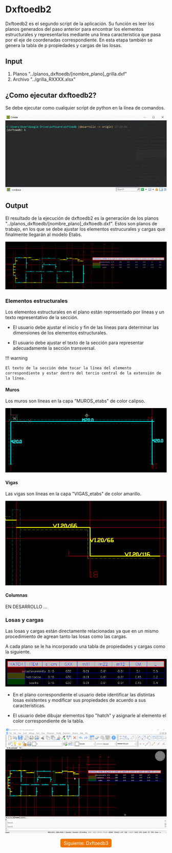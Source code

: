 # Dxftoedb2

Dxftoedb2 es el segundo script de la aplicación. Su función es leer los planos generados del paso anterior para encontrar los elementos estructurales y representarlos mediante una línea caracteristica que pasa por el eje de coordenadas correspondiente. En esta etapa también se genera la tabla de p propiedades y cargas de las losas.

## Input

1. Planos "../planos_dxftoedb/[nombre_plano]\_grilla.dxf"
2. Archivo "../grilla_RXXXX.xlsx"

## ¿Como ejecutar dxftoedb2?

Se debe ejecutar como cualquier script de python en la línea de comandos.

<p align="center">
  <img src="../images/dxftoedb2a.gif" style="max-width:100%;">
</p>

## Output

El resultado de la ejecución de dxftoedb2 es la generación de los planos "../planos_dxftoedb/[nombre_plano]\_dxftoedb.dxf". Estos son planos de trabajo, en los que se debe ajustar los elementos estrucurales y cargas que finalmente llegarán al modelo Etabs.

<p align="center">
  <img src="../images/dxftoedb2a.png" style="max-width:100%;">
</p>

### Elementos estructurales

Los elementos estructurales en el plano están representado por líneas y un texto representativo de la sección.

- El usuario debe ajustar el inicio y fin de las líneas para determinar las dimensiones de los elementos estructurales.

- El usuario debe ajustar el texto de la sección para representar adecuadamente la sección transversal.

!!! warning

    El texto de la sección debe tocar la línea del elemento correspondiente y estar dentro del tercio central de la extensión de la línea.

#### Muros

Los muros son líneas en la capa "MUROS_etabs" de color calipso.

<p align="center">
  <img src="../images/dxftoedb2b.png" style="max-width:100%;">
</p>

#### Vigas

Las vigas son líneas en la capa "VIGAS_etabs" de color amarillo.

<p align="center">
  <img src="../images/dxftoedb2c.png" style="max-width:100%;">
</p>

#### Columnas

EN DESARROLLO ...

### Losas y cargas

Las losas y cargas están directamente relacionadas ya que en un mismo procedimiento de agrean tanto las losas como las cargas.

A cada plano se le ha incorporado una tabla de propiedades y cargas como la siguiente.

<p align="center">
  <img src="../images/dxftoedb2d.png" style="max-width:100%;">
</p>

- En el plano correspondiente el usuario debe identificar las distintas losas existentes y modificar sus propiedades de acuerdo a sus caracteristicas.

- El usuario debe dibujar elementos tipo "hatch" y asignarle al elemento el color correspondiente de la tabla.

<p align="center">
  <img src="../images/dxftoedb2b.gif" style="max-width:100%;">
</p>

<div style="text-align: center;">
  <a href="../dxftoedb3/" style="display: inline-block; background-color: #EF7701; color: white; padding: 5px 10px; text-decoration: none; border-radius: 5px;">Siguiente: Dxftoedb3</a>
</div>
